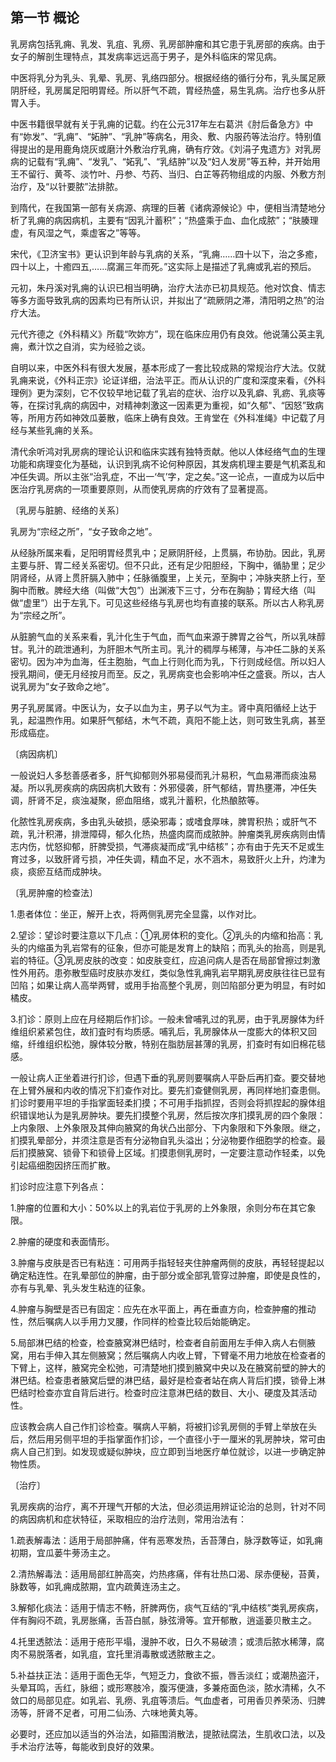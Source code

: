 ## 第一节 概论

乳房病包括乳痈、乳发、乳疽、乳痨、乳房部肿瘤和其它患于乳房部的疾病。由于女子的解剖生理特点，其发病率远远高于男子，是外科临床的常见病。

中医将乳分为乳头、乳晕、乳房、乳络四部分。根据经络的循行分布，乳头属足厥阴肝经，乳房属足阳明胃经。所以肝气不疏，胃经热盛，易生乳病。治疗也多从肝胃入手。

中医书籍很早就有关于乳痈的记载。约在公元317年左右葛洪《肘后备急方》中有“妳发”、“乳痈”、“妬肿”、“乳肿”等病名，用灸、敷、内服药等法治疗。特别值得提出的是用鹿角烧灰或磨汁外敷治疗乳痈，确有疗效。《刘涓子鬼遗方》对乳房病的记载有“乳痈”、“发乳”、“妬乳”、“乳结肿”以及“妇人发房”等五种，并开始用王不留行、黄芩、淡竹叶、丹参、芍药、当归、白芷等药物组成的内服、外敷方剂治疗，及“以针要脓”法排脓。

到隋代，在我国第一部有关病源、病理的巨著《诸病源候论》中，便相当清楚地分析了乳痈的病因病机，主要有“因乳汁蓄积”；“热盛乘于血、血化成脓”；“肤腠理虚，有风湿之气，乘虚客之”等等。

宋代，《卫济宝书》更认识到年龄与乳病的关系，“乳痈……四十以下，治之多癒，四十以上，十癒四五,……腐漏三年而死。”这实际上是描述了乳痈或乳岩的预后。

元初，朱丹溪对乳痈的认识已相当明确，治疗大法亦已初具规范。他对饮食、情志等多方面导致乳病的因素均已有所认识，并拟出了“疏厥阴之滞，清阳明之热”的治疗大法。

元代齐德之《外科精义》所载“吹妳方”，现在临床应用仍有良效。他说蒲公英主乳痈，煮汁饮之自消，实为经验之谈。

自明以来，中医外科有很大发展，基本形成了一套比较成熟的常规治疗大法。仅就乳痈来说，《外科正宗》论证详细，治法平正。而从认识的广度和深度来看，《外科理例》更为深刻，它不仅较早地记载了乳岩的症状、治疗以及乳癖、乳疬、乳痰等等，在探讨乳病的病因中，对精神刺激这一因素更为重视，如“久郁"、“因怒”致病等，所用方药如神效瓜蒌散，临床上确有良效。王肯堂在《外科准绳》中记载了月经与某些乳痈的关系。

清代余听鸿对乳房病的理论认识和临床实践有独特贡献。他以人体经络气血的生理功能和病理变化为基础，认识到乳病不论何种原因，其发病机理主要是气机紊乱和冲任失调。所以主张“治乳症，不出一‘气’字，定之矣。”这一论点，一直成为以后中医治疗乳房病的一项重要原则，从而使乳房病的疗效有了显著提高。

〔乳房与脏腑、经络的关系〕

乳房为“宗经之所”，“女子致命之地”。

从经脉所属来看，足阳明胃经贯乳中；足厥阴肝经，上贯膈，布协肋。因此，乳房主要与肝、胃二经关系密切。但不只此，还有足少阳胆经，下胸中，循胁里；足少阴肾经，从肾上贯肝膈入肺中；任脉循腹里，上关元，至胸中；冲脉夹脐上行，至胸中而散。脾经大络（叫做“大包”）出渊液下三寸，分布在胸胁；胃经大络（叫做“虚里”）出于左乳下。可见这些经络与乳房也均有直接的联系。所以古人称乳房为“宗经之所”。

从脏腑气血的关系来看，乳汁化生于气血，而气血来源于脾胃之谷气，所以乳味醇甘。乳汁的疏泄通利，为肝胆木气所主司。乳汁的稠厚与稀薄，与冲任二脉的关系密切。因为冲为血海，任主胞胎，气血上行则化而为乳，下行则成经信。所以妇人授乳期间，便无月经按月而至。反之，乳房病变也会影响冲任之盛衰。所以，古人说乳房为”女子致命之地”。

男子乳房属肾。中医认为，女子以血为主，男子以气为主。肾中真阳循经上达于乳，起温煦作用。如果肝气郁结，木气不疏，真阳不能上达，则可致生乳病，甚至形成癌症。

〔病因病机〕

一般说妇人多愁善感者多，肝气抑郁则外邪易侵而乳汁易积，气血易滞而痰浊易凝。所以乳房疾病的病因病机大致有：外邪侵袭，肝气郁结，胃热壅滞，冲任失调，肝肾不足，痰浊凝聚，瘀血阻络，或乳汁蓄积，化热酿脓等。

化脓性乳房疾病，多由乳头破损，感染邪毒；或嗜食厚味，脾胃积热；或肝气不疏，乳汁积滞，排泄障碍，郁久化热，热盛肉腐而成脓肿。肿瘤类乳房疾病则由情志内伤，忧怒抑郁，肝脾受损，气滞痰凝而成“乳中结核”；亦有由于先天不足或生育过多，以致肝肾亏损，冲任失调，精血不足，水不涵木，易致肝火上升，灼津为痰，痰瘀互结而成肿块。

〔乳房肿瘤的检查法〕

1.患者体位：坐正，解开上衣，将两侧乳房完全显露，以作对比。

2.望诊：望诊时要注意以下几点：①乳房体积的变化。②乳头的内缩和抬高：乳头的内缩虽为乳岩常有的征象，但亦可能是发育上的缺陷；而乳头的抬高，则是乳岩的特征。③乳房皮肤的改变：如皮肤变红，应追问病人是否在局部曾擦过刺激性外用药。患弥散型癌时皮肤亦发红，类似急性乳痈乳岩早期乳房皮肤往往已显有凹陷；如果让病人高举两臂，或用手抬高整个乳房，则凹陷部分更为明显，有时如橘皮。

3.扪诊：原则上应在月经期后作扪诊。一般未曾哺乳过的乳房，由于乳房腺体为纤维组织紧紧包住，故扪査时有均质感。哺乳后，乳房腺体从一度膨大的体积又回缩，纤维组织松弛，腺体较分散，特别在脂肪层甚薄的乳房，扪查时有如旧棉花毯感。

一般让病人正坐着进行扪诊，但遇下垂的乳房则要嘱病人平卧后再扪查。要交替地在上臂外展和内收的情况下扪查作对比。要先扪查健侧乳房，再同样地扪查患侧。扪诊时要用平坦的手指掌面轻柔扪摸；不可用手指抓捏，否则会将抓捏起的腺体组织错误地认为是乳房肿块。要先扪摸整个乳房，然后按次序扪摸乳房的四个象限：上内象限、上外象限及其伸向腋窝的角状凸出部分、下内象限和下外象限。继之，扪摸乳晕部分，并须注意是否有分泌物自乳头溢出；分泌物要作细胞学的检查。最后扪摸腋窝、锁骨下和锁骨上区域。扪摸患侧乳房时，一定要注意动作轻柔，以免引起癌细胞因挤压而扩散。

扪诊时应注意下列各点：

1.肿瘤的位置和大小：50%以上的乳岩位于乳房的上外象限，余则分布在其它象限。

2.肿瘤的硬度和表面情形。

3.肿瘤与皮肤是否已有粘连：可用两手指轻轻夹住肿瘤两侧的皮肤，再轻轻提起以确定粘连性。在乳晕部位的肿瘤，由于部分或全部乳管穿过肿瘤，即使是良性的，亦有与乳晕、乳头发生粘连的征象。

4.肿瘤与胸壁是否已有固定：应先在水平面上，再在垂直方向，检查肿瘤的推动性，然后嘱病人以手用力叉腰，作同样的检查比较后始能确定。

5.局部淋巴结的检查，检查腋窝淋巴结时，检查者自前面用左手伸入病人右侧腋窝，用右手伸入其左侧腋窝；然后嘱病人内收上臂，下臂毫不用力地放在检查者的下臂上，这样，腋窝完全松弛，可清楚地扪摸到腋窝中央以及在腋窝前壁的肿大的淋巴结。检查患者腋窝后壁的淋巴结，最好是检查者站在病人背后扪摸，锁骨上淋巴结时检查亦宜自背后进行。检查时应注意淋巴结的数目、大小、硬度及其活动性。

应该教会病人自己作扪诊检查。嘱病人平躺，将被扪诊乳房侧的手臂上举放在头后，然后用另侧平坦的手指掌面作扪诊，一个直径小于一厘米的乳房肿块，常可由病人自己扪到。如发现或疑似肿块，应立即到当地医疗单位就诊，以进一步确定肿物性质。

〔治疗〕

乳房疾病的治疗，离不开理气开郁的大法，但必须运用辨证论治的总则，针对不同的病因病机和症状特征，采取相应的治疗法则，常用治法有：

1.疏表解毒法：适用于局部肿痛，伴有恶寒发热，舌苔薄白，脉浮数等证，如乳痈初期，宜瓜蒌牛蒡汤主之。

2.清热解毒法：适用局部红肿高突，灼热疼痛，伴有壮热口渴、尿赤便秘，苔黄，脉数等，如乳痈成脓期，宜内疏黄连汤主之。

3.解郁化痰法：适用于情志不畅，肝脾两伤，痰气互结的“乳中结核”类乳房疾病，伴有胸闷不疏，乳房胀痛，舌苔白腻，脉弦滑等。宜开郁散，逍遥蒌贝散主之。

4.托里透脓法：适用于疮形平塌，漫肿不收，日久不易破溃；或溃后脓水稀薄，腐肉不易脱落者，如乳疽，宜托里消毒散或透脓散主之。

5.补益扶正法：适用于面色无华，气短乏力，食欲不振，唇舌淡红；或潮热盗汗，头晕耳鸣，舌红，脉细；或形寒肢冷，腹泻便溏，多兼疮面色淡，脓水清稀，久不敛口的局部见症。如乳岩、乳痨、乳疽等溃后。气血虚者，可用香贝养荣汤、归脾汤等，肝肾不足者，可用二仙汤、六味地黄丸等。

必要时，还应加以适当的外治法，如箍围消散法，提脓祛腐法，生肌收口法，以及手术治疗法等，每能收到良好的效果。
